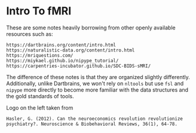 # Intro To fMRI

These are some notes heavily borrowing from other openly available resources such as:

```
https://dartbrains.org/content/intro.html  
https://naturalistic-data.org/content/intro.html  
https://mriquestions.com/  
https://miykael.github.io/nipype_tutorial/  
https://carpentries-incubator.github.io/SDC-BIDS-sMRI/  
```

The difference of these notes is that they are organized slightly differently. Additionally, unlike Dartbrains, we won't rely on `nltools` but use `fsl` and `nipype` more directly to become more familiar with the data structures and the gold standards of tools.

Logo on the left taken from 

```
Hasler, G. (2012). Can the neuroeconomics revolution revolutionize psychiatry?. Neuroscience & Biobehavioral Reviews, 36(1), 64-78.
```